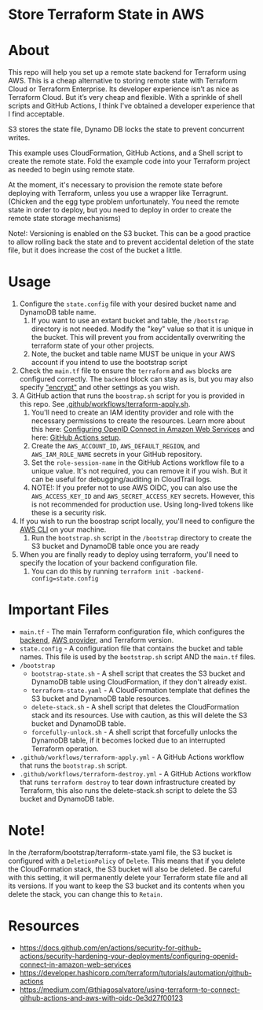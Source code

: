 # Store Terraform State in AWS

# About

This repo will help you set up a remote state backend for Terraform using AWS. This is a cheap alternative to storing remote state with Terraform Cloud or Terraform Enterprise. Its developer experience isn’t as nice as Terraform Cloud. But it’s very cheap and flexible. With a sprinkle of shell scripts and GitHub Actions, I think I've obtained a developer experience that I find acceptable.

S3 stores the state file, Dynamo DB locks the state to prevent concurrent writes.

This example uses CloudFormation, GitHub Actions, and a Shell script to create the remote state. Fold the example code into your Terraform project as needed to begin using remote state.

At the moment, it's necessary to provision the remote state before deploying with Terraform, unless you use a wrapper like Terragrunt. (Chicken and the egg type problem unfortunately. You need the remote state in order to deploy, but you need to deploy in order to create the remote state storage mechanisms)

Note!: Versioning is enabled on the S3 bucket. This can be a good practice to allow rolling back the state and to prevent accidental deletion of the state file, but it does increase the cost of the bucket a little.

# Usage

1. Configure the `state.config` file with your desired bucket name and DynamoDB table name.
   1. If you want to use an extant bucket and table, the `/bootstrap` directory is not needed. Modify the "key" value so that it is unique in the bucket. This will prevent you from accidentally overwriting the terraform state of your other projects.
   2. Note, the bucket and table name MUST be unique in your AWS account if you intend to use the bootstrap script
2. Check the `main.tf` file to ensure the `terraform` and `aws` blocks are configured correctly. The `backend` block can stay as is, but you may also specify ["encrypt"](https://developer.hashicorp.com/terraform/language/backend/s3#encrypt) and other settings as you wish.
3. A GitHub action that runs the `boostrap.sh` script for you is provided in this repo. See [.github/workflows/terraform-apply.sh](./.github/workflows/terraform-apply.yml).
   1. You'll need to create an IAM identity provider and role with the necessary permissions to create the resources. Learn more about this here: [Configuring OpenID Connect in Amazon Web Services](https://docs.github.com/en/actions/security-for-github-actions/security-hardening-your-deployments/configuring-openid-connect-in-amazon-web-services) and here: [GitHub Actions setup](https://github.com/Unit2795/djoz-portfolio?tab=readme-ov-file#2-github-actions-setup).
   2. Create the `AWS_ACCOUNT_ID`, `AWS_DEFAULT_REGION`, and `AWS_IAM_ROLE_NAME` secrets in your GitHub repository.
   3. Set the `role-session-name` in the GitHub Actions workflow file to a unique value. It's not required, you can remove it if you wish. But it can be useful for debugging/auditing in CloudTrail logs.
   4. NOTE!: If you prefer not to use AWS OIDC, you can also use the `AWS_ACCESS_KEY_ID` and `AWS_SECRET_ACCESS_KEY` secrets. However, this is not recommended for production use. Using long-lived tokens like these is a security risk.
4. If you wish to run the boostrap script locally, you'll need to configure the [AWS CLI](https://aws.amazon.com/cli/) on your machine.
   1. Run the `bootstrap.sh` script in the `/bootstrap` directory to create the S3 bucket and DynamoDB table once you are ready
5. When you are finally ready to deploy using terraform, you'll need to specify the location of your backend configuration file.
   1. You can do this by running `terraform init -backend-config=state.config`

# Important Files

- `main.tf` - The main Terraform configuration file, which configures the [backend](https://developer.hashicorp.com/terraform/language/backend/s3), [AWS provider](https://registry.terraform.io/providers/hashicorp/aws/latest/docs), and Terraform version.
- `state.config` - A configuration file that contains the bucket and table names. This file is used by the `bootstrap.sh` script AND the `main.tf` files.
- `/bootstrap`
  - `bootstrap-state.sh` - A shell script that creates the S3 bucket and DynamoDB table using CloudFormation, if they don't already exist.
  - `terraform-state.yaml` - A CloudFormation template that defines the S3 bucket and DynamoDB table resources.
  - `delete-stack.sh` - A shell script that deletes the CloudFormation stack and its resources. Use with caution, as this will delete the S3 bucket and DynamoDB table.
  - `forcefully-unlock.sh` - A shell script that forcefully unlocks the DynamoDB table, if it becomes locked due to an interrupted Terraform operation.
- `.github/workflows/terraform-apply.yml` - A GitHub Actions workflow that runs the `bootstrap.sh` script.
- `.github/workflows/terraform-destroy.yml` - A GitHub Actions workflow that runs `terraform destroy` to tear down infrastructure created by Terraform, this also runs the delete-stack.sh script to delete the S3 bucket and DynamoDB table.

# Note!

In the /terraform/bootstrap/terraform-state.yaml file, the S3 bucket is configured with a `DeletionPolicy` of `Delete`. This means that if you delete the CloudFormation stack, the S3 bucket will also be deleted. Be careful with this setting, it will permanently delete your Terraform state file and all its versions. If you want to keep the S3 bucket and its contents when you delete the stack, you can change this to `Retain`.

# Resources

- https://docs.github.com/en/actions/security-for-github-actions/security-hardening-your-deployments/configuring-openid-connect-in-amazon-web-services
- https://developer.hashicorp.com/terraform/tutorials/automation/github-actions
- https://medium.com/@thiagosalvatore/using-terraform-to-connect-github-actions-and-aws-with-oidc-0e3d27f00123
